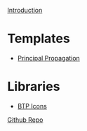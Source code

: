 [Introduction](HowToUse.md)

# Templates

- [Principal Propagation](templates/principalpropagation/principalpropagation.md)

# Libraries

- [BTP Icons](https://raw.githubusercontent.com/uxkjaer/sap_btp_icons_drawio_lib/main//libs/latest.md)

[Github Repo](https://github.com/rsletta/sap_btp_icons_drawio_lib)
